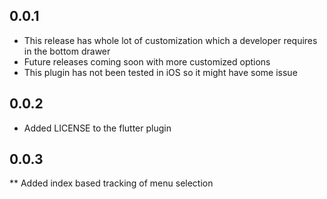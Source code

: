 ## 0.0.1

* This release has whole lot of customization which a developer requires in the bottom drawer
* Future releases coming soon with more customized options
* This plugin has not been tested in iOS so it might have some issue

## 0.0.2

* Added LICENSE to the flutter plugin

## 0.0.3

** Added index based tracking of menu selection
